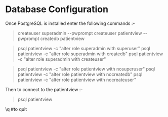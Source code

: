 Database Configuration
======================

Once PostgreSQL is installed enter the following commands :-

  >createuser superadmin --pwprompt
  >createuser patientview --pwprompt
  >createdb patientview

  >psql patientview -c "alter role superadmin with superuser" 
  >psql patientview -c "alter role superadmin with createdb" 
  >psql patientview -c "alter role superadmin with createuser" 

  >psql patientview -c "alter role patientview with nosuperuser" 
  >psql patientview -c "alter role patientview with nocreatedb" 
  >psql patientview -c "alter role patientview with nocreateuser" 


Then to connect to the patientview :-

  >psql patientview

\q  #to quit
